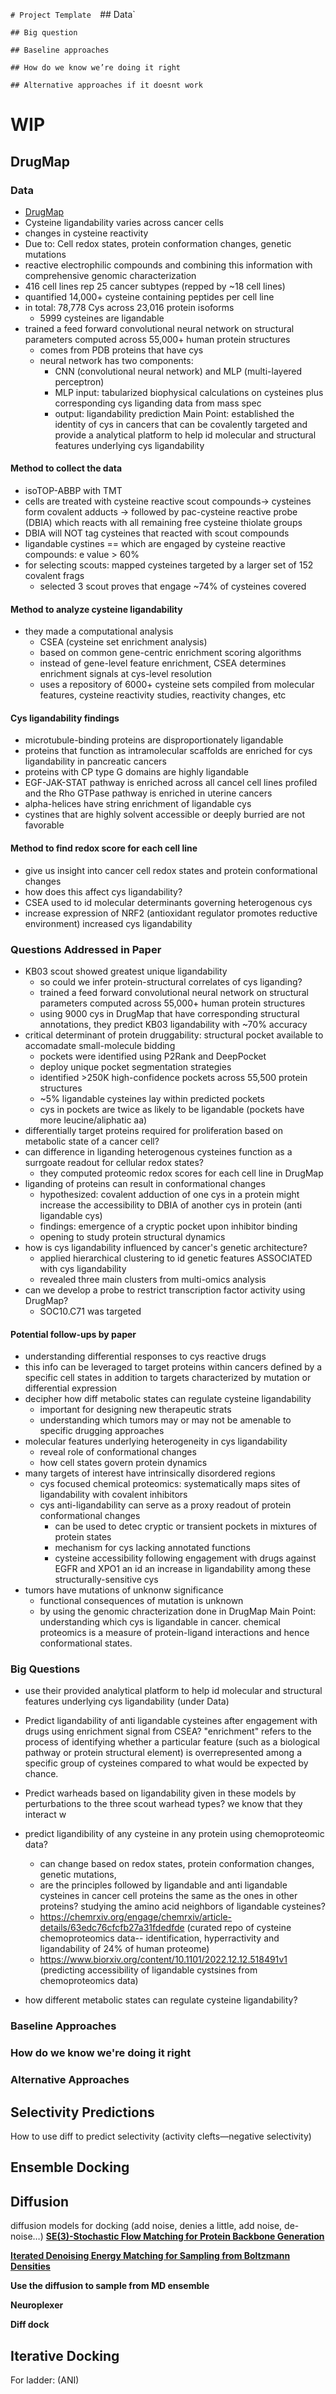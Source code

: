   
`# Project Template 
`## Data`

`## Big question`

`## Baseline approaches`

`## How do we know we’re doing it right`

`## Alternative approaches if it doesnt work`

# WIP
## DrugMap

### Data
- [DrugMap](https://www.biorxiv.org/content/10.1101/2023.10.20.563287v1)
- Cysteine ligandability varies across cancer cells
- changes in cysteine reactivity 
- Due to: Cell redox states, protein conformation changes, genetic mutations
- reactive electrophilic compounds and combining this information with comprehensive genomic characterization
- 416 cell lines rep 25 cancer subtypes (repped by ~18 cell lines)
- quantified 14,000+ cysteine containing peptides per cell line
- in total: 78,778 Cys across 23,016 protein isoforms
	- 5999 cysteines are ligandable
- trained a feed forward convolutional neural network on structural parameters computed across 55,000+ human protein structures 
	- comes from PDB proteins that have cys
	- neural network has two components:
		- CNN (convolutional neural network) and MLP (multi-layered perceptron)
		- MLP input: tabularized biophysical calculations on cysteines plus corresponding cys liganding data from mass spec 
		- output: ligandability prediction 
Main Point: established the identity of cys in cancers that can be covalently targeted and provide a analytical platform to help id molecular and structural features underlying cys ligandability 
#### Method to collect the data
- isoTOP-ABBP with TMT
- cells are treated with cysteine reactive scout compounds-> cysteines form covalent adducts -> followed by pac-cysteine reactive probe (DBIA) which reacts with all remaining free cysteine thiolate groups
- DBIA will NOT tag cysteines that reacted with scout compounds 
- ligandable cystines == which are engaged by cysteine reactive compounds: e value > 60%
- for selecting scouts: mapped cysteines targeted by a larger set of 152 covalent frags
	- selected 3 scout proves that engage ~74% of cysteines covered 

#### Method to analyze cysteine ligandability
- they made a computational analysis 
	- CSEA (cysteine set enrichment analysis)
	- based on common gene-centric enrichment scoring algorithms 
	- instead of gene-level feature enrichment, CSEA determines enrichment signals at cys-level resolution
	- uses a repository of 6000+ cysteine sets compiled from molecular features, cysteine reactivity studies, reactivity changes, etc 

#### Cys ligandability findings
- microtubule-binding proteins are disproportionately ligandable 
- proteins that function as intramolecular scaffolds are enriched for cys ligandability in pancreatic cancers 
- proteins with CP type G domains are highly ligandable 
- EGF-JAK-STAT pathway is enriched across all cancel cell lines profiled and the Rho GTPase pathway is enriched in uterine cancers 
- alpha-helices have string enrichment of ligandable cys
- cystines that are highly solvent accessible or deeply burried are not favorable

#### Method to find redox score for each cell line
- give us insight into cancer cell redox states and protein conformational changes
- how does this affect cys ligandability?
- CSEA used to id molecular determinants governing heterogenous cys 
- increase expression of NRF2 (antioxidant regulator promotes reductive environment) increased cys ligandability 
### Questions Addressed in Paper
- KB03 scout showed greatest unique ligandability
	- so could we infer protein-structural correlates of cys liganding?
	- trained a feed forward convolutional neural network on structural parameters computed across 55,000+ human protein structures 
	- using 9000 cys in DrugMap that have corresponding structural annotations, they predict KB03 ligandability with ~70% accuracy 
- critical determinant of protein druggability: structural pocket available to accomadate small-molecule bidding 
	- pockets were identified using P2Rank and DeepPocket
	- deploy unique pocket segmentation strategies 
	- identified >250K high-confidence pockets across 55,500 protein structures 
	- ~5% ligandable cysteines lay within predicted pockets
	- cys in pockets are twice as likely to be ligandable (pockets have more leucine/aliphatic aa)
- differentially target proteins required for proliferation based on metabolic state of a cancer cell?
- can difference in liganding heterogenous cysteines function as a surrgoate readout for cellular redox states?
	- they computed proteomic redox scores for each cell line in DrugMap
- liganding of proteins can result in conformational changes 
	- hypothesized: covalent adduction of one cys in a protein might increase the accessibility to DBIA of another cys in protein (anti ligandable cys)
	- findings: emergence of a cryptic pocket upon inhibitor binding 
	- opening to study protein structural dynamics 
- how is cys ligandability influenced by cancer's genetic architecture?
	- applied hierarchical clustering to id genetic features ASSOCIATED with cys ligandability 
	- revealed three main clusters from multi-omics analysis 
- can we develop a probe to restrict transcription factor activity using DrugMap?
	- SOC10.C71 was targeted
#### Potential follow-ups by paper
- understanding differential responses to cys reactive drugs 
- this info can be leveraged to target proteins within cancers defined by a specific cell states in addition to targets characterized by mutation or differential expression 
- decipher how diff metabolic states can regulate cysteine ligandability 
	- important for designing new therapeutic strats
	- understanding which tumors may or may not be amenable to specific drugging approaches 
- molecular features underlying heterogeneity in cys ligandability
	- reveal role of conformational changes 
	- how cell states govern protein dynamics 
- many targets of interest have intrinsically disordered regions 
	- cys focused chemical proteomics: systematically maps sites of ligandability with covalent inhibitors 
	- cys anti-ligandability can serve as a proxy readout of protein conformational changes 
		- can be used to detec cryptic or transient pockets in mixtures of protein states 
		- mechanism for cys lacking annotated functions 
		- cysteine accessibility following engagement with drugs against EGFR and XPO1 an id an increase in ligandability among these structurally-sensitive cys 
- tumors have mutations of unknonw significance
	- functional consequences of mutation is unknown 
	- by using the genomic chracterization done in DrugMap
Main Point: understanding which cys is ligandable in cancer. chemical proteomics is a measure of protein-ligand interactions and hence conformational states. 
### Big Questions
- use their provided analytical platform to help id molecular and structural features underlying cys ligandability (under Data)
- Predict ligandability of anti ligandable cysteines after engagement with drugs using enrichment signal from CSEA? "enrichment" refers to the process of identifying whether a particular feature (such as a biological pathway or protein structural element) is overrepresented among a specific group of cysteines compared to what would be expected by chance.
- Predict warheads based on ligandability given in these models by perturbations to the three scout warhead types? we know that they interact w
- predict ligandibility of any cysteine in any protein using chemoproteomic data? 
	- can change based on redox states, protein conformation changes, genetic mutations, 
	- are the principles followed by ligandable and anti ligandable cysteines in cancer cell proteins the same as the ones in other proteins? studying the amino acid neighbors of ligandable cysteines?
	- https://chemrxiv.org/engage/chemrxiv/article-details/63edc76cfcfb27a31fdedfde (curated repo of cysteine chemoproteomics data-- identification, hyperractivity and ligandability of 24% of human proteome)
	- https://www.biorxiv.org/content/10.1101/2022.12.12.518491v1 (predicting accessibility of ligandable cystsines from chemoproteomics data)

- how different metabolic states can regulate cysteine ligandability?
### Baseline Approaches
### How do we know we're doing it right 

### Alternative Approaches






## Selectivity Predictions

How to use diff to predict selectivity (activity clefts—negative selectivity)

## Ensemble Docking 

## Diffusion
diffusion models for docking (add noise, denies a little, add noise, de-noise…) [**SE(3)-Stochastic Flow Matching for Protein Backbone Generation**](https://arxiv.org/abs/2310.02391)

[**Iterated Denoising Energy Matching for Sampling from Boltzmann Densities**](https://arxiv.org/abs/2402.06121)

**Use the diffusion to sample from MD ensemble** 

**Neuroplexer**

**Diff dock**

## Iterative Docking
For ladder: (ANI)

  

  

